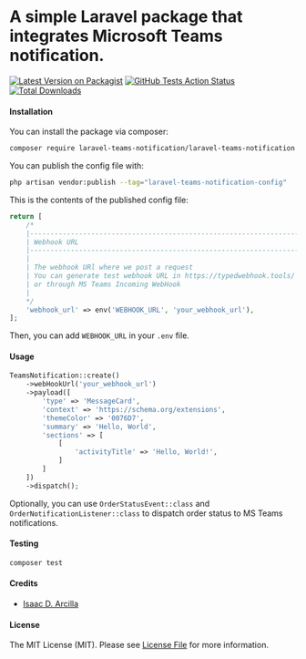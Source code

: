# A simple Laravel package that integrates Microsoft Teams notification.

[![Latest Version on Packagist](https://img.shields.io/packagist/v/notification/laravel-teams-notification.svg?style=flat-square)](https://packagist.org/packages/notification/laravel-teams-notification)
[![GitHub Tests Action Status](https://img.shields.io/github/actions/workflow/status/notification/laravel-teams-notification/run-tests.yml?branch=main&label=tests&style=flat-square)](https://github.com/notification/laravel-teams-notification/actions?query=workflow%3Arun-tests+branch%3Amain)
[![Total Downloads](https://img.shields.io/packagist/dt/notification/laravel-teams-notification.svg?style=flat-square)](https://packagist.org/packages/notification/laravel-teams-notification)

#### Installation

You can install the package via composer:

```bash
composer require laravel-teams-notification/laravel-teams-notification
```

You can publish the config file with:

```bash
php artisan vendor:publish --tag="laravel-teams-notification-config"
```

This is the contents of the published config file:

```php
return [
    /*
    |--------------------------------------------------------------------------
    | Webhook URL
    |--------------------------------------------------------------------------
    |
    | The webhook URl where we post a request
    | You can generate test webhook URL in https://typedwebhook.tools/ 
    | or through MS Teams Incoming WebHook
    |
    */
    'webhook_url' => env('WEBHOOK_URL', 'your_webhook_url'),
];
```

Then, you can add `WEBHOOK_URL` in your `.env` file.

#### Usage

```php
TeamsNotification::create()
    ->webHookUrl('your_webhook_url')
    ->payload([
        'type' => 'MessageCard',
        'context' => 'https://schema.org/extensions',
        'themeColor' => '0076D7',
        'summary' => 'Hello, World',
        'sections' => [
            [
                'activityTitle' => 'Hello, World!',
            ]
        ]
    ])
    ->dispatch();
```

Optionally, you can use `OrderStatusEvent::class` and `OrderNotificationListener::class` to dispatch order status to MS
Teams notifications.

#### Testing

```bash
composer test
```

#### Credits

- [Isaac D. Arcilla](https://github.com/isaacdarcilla)

#### License

The MIT License (MIT). Please see [License File](LICENSE.md) for more information.
